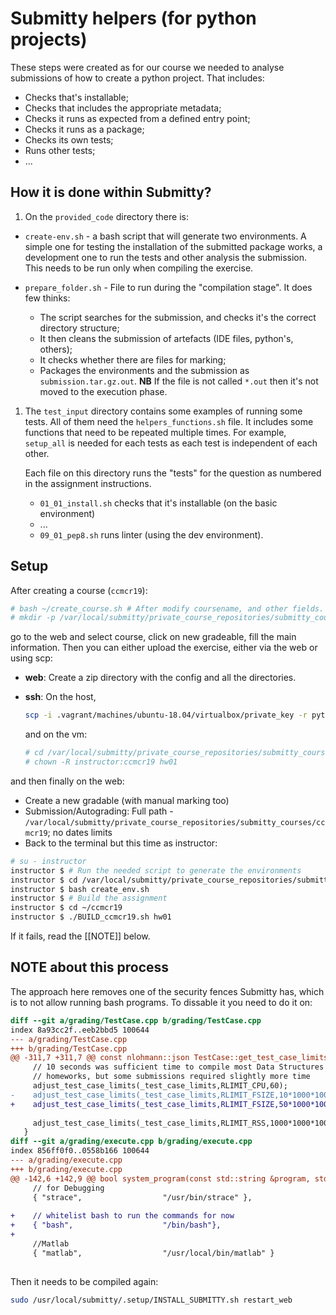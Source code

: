 # Submitty helpers (for python projects)

These steps were created as for our course we needed to
analyse submissions of how to create a python project.
That includes:
 - Checks that's installable;
 - Checks that includes the appropriate metadata;
 - Checks it runs as expected from a defined entry point;
 - Checks it runs as a package;
 - Checks its own tests;
 - Runs other tests;
 - ...

## How it is done within Submitty?

1. On the `provided_code` directory there is:

  - `create-env.sh` - a bash script that will generate two environments. A
    simple one for testing the installation of the submitted package works, a
    development one to run the tests and other analysis the submission. This
    needs to be run only when compiling the exercise.

  - `prepare_folder.sh` - File to run during the "compilation stage". It does few thinks:
     - The script searches for the submission, and checks it's the correct directory structure;
     - It then cleans the submission of artefacts (IDE files, python's, others);
     - It checks whether there are files for marking;
     - Packages the environments and the submission as `submission.tar.gz.out`.
       **NB** If the file is not called `*.out` then it's not moved to the
       execution phase.

1. The `test_input` directory contains some examples of running some tests. All
   of them need the `helpers_functions.sh` file. It includes some functions that
   need to be repeated multiple times. For example, `setup_all` is needed for each
   tests as each test is independent of each other.

   Each file on this directory runs the "tests" for the question as numbered in
   the assignment instructions.
   - `01_01_install.sh` checks that it's installable (on the basic environment)
   - ...
   - `09_01_pep8.sh` runs linter (using the dev environment).

## Setup

After creating a course (`ccmcr19`):
```bash
# bash ~/create_course.sh # After modify coursename, and other fields.
# mkdir -p /var/local/submitty/private_course_repositories/submitty_courses/ccmcr19
```
go to the web and select course, click on new gradeable, fill the main information. Then you can either 
upload the exercise, either via the web or using scp:

- **web**: Create a zip directory with the config and all the directories.

- **ssh**: On the host,
  ```bash
  scp -i .vagrant/machines/ubuntu-18.04/virtualbox/private_key -r python_project root@192.168.56.111:/var/local/submitty/private_course_repositories/submitty_courses/ccmcr19/hw01
  ```
  and on the vm:
  ```bash
  # cd /var/local/submitty/private_course_repositories/submitty_courses/ccmcr19
  # chown -R instructor:ccmcr19 hw01
  ```

and then finally on the web:

- Create a new gradable (with manual marking too)
- Submission/Autograding: Full path - `/var/local/submitty/private_course_repositories/submitty_courses/ccmcr19`; no dates limits
- Back to the terminal but this time as instructor:
```bash
# su - instructor
instructor $ # Run the needed script to generate the environments
instructor $ cd /var/local/submitty/private_course_repositories/submitty_courses/ccmcr19/provided_code
instructor $ bash create_env.sh
instructor $ # Build the assignment
instructor $ cd ~/ccmcr19
instructor $ ./BUILD_ccmcr19.sh hw01
```
If it fails, read the [[NOTE]] below.



## NOTE about this process

The approach here removes one of the security fences Submitty has, which is to
not allow running bash programs. To dissable it you need to do it on:

```diff
diff --git a/grading/TestCase.cpp b/grading/TestCase.cpp
index 8a93cc2f..eeb2bbd5 100644
--- a/grading/TestCase.cpp
+++ b/grading/TestCase.cpp
@@ -311,7 +311,7 @@ const nlohmann::json TestCase::get_test_case_limits() const {
     // 10 seconds was sufficient time to compile most Data Structures
     // homeworks, but some submissions required slightly more time
     adjust_test_case_limits(_test_case_limits,RLIMIT_CPU,60);              // 60 seconds
-    adjust_test_case_limits(_test_case_limits,RLIMIT_FSIZE,10*1000*1000);  // 10 MB executable
+    adjust_test_case_limits(_test_case_limits,RLIMIT_FSIZE,50*1000*1000);  // 50 MB executable
 
     adjust_test_case_limits(_test_case_limits,RLIMIT_RSS,1000*1000*1000);  // 1 GB
   }
diff --git a/grading/execute.cpp b/grading/execute.cpp
index 856ff0f0..0558b166 100644
--- a/grading/execute.cpp
+++ b/grading/execute.cpp
@@ -142,6 +142,9 @@ bool system_program(const std::string &program, std::string &full_path_executabl
     // for Debugging
     { "strace",                  "/usr/bin/strace" },
     
+    // whitelist bash to run the commands for now
+    { "bash",                    "/bin/bash"},
+
     //Matlab
     { "matlab",                  "/usr/local/bin/matlab" }
 
```

Then it needs to be compiled again:
```bash
sudo /usr/local/submitty/.setup/INSTALL_SUBMITTY.sh restart_web
```
